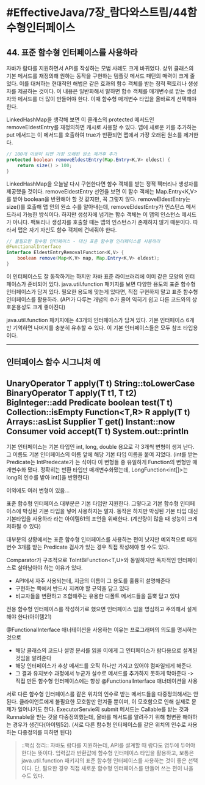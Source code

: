 # #EffectiveJava/7장_람다와스트림/44함수형인터페이스

## 44. 표준 함수형 인터페이스를 사용하라

자바가 람다를 지원하면서 API를 작성하는 모범 사례도 크게 바뀌었다. 상위 클래스의 기본 메서드를 재정의해 원하는 동작을 구현하는 템플릿 메서드 패턴의 매력이 크게 줄었다. 
이를 대처하는 현대적인 해법은 같은 효과의 함수 객체를 받는 정적 팩토리나 생성자를 제공하는 것이다. 이 내용은 일반화해서 말하면 함수 객체를 매개변수로 받는 생성자와 메서드를 더 많이 만들어야 한다. 이때 함수형 매개변수 타입을 올바르게 선택해야 한다.

LinkedHashMap을 생각해 보면 이 클래스의 protected 메서드인 removeEldestEntry를 재정의하면 캐시로 사용할 수 있다. 맵에 새로운 키를 추가하는 put 메서드는 이 메서드를 호출하여 true가 반환되면 맵에서 가장 오래된 원소를 제거한다. 

```java
// 100개 이상이 되면 가장 오래된 원소 제거후 추가
protected boolean removeEldestEntry(Map.Entry<K,V> eldest) {
	return size() > 100;
}
```

LinkedHashMap을 오늘날 다시 구현한다면 함수 객체를 받는 정적 팩터리나 생성자를 제공했을 것이다. removeEldestEntry 선언을 보면 이 함수 객체는 Map.Entry<K,V>를 받아 boolean을 반환해야 할 것 같지만, 꼭 그렇지 않다. 
removeEldestEntry는 size()를 호출해 맵 안의 원소 수를 알아내는데, removeEldestEntry가 인스턴스 메서드라서 가능한 방식이다. 하지만 생성자에 넘기는 함수 객체는 이 맵의 인스턴스 메서드가 아니다. 팩토리나 생성자를 호출할 때는 맵의 인스턴스가 존재하지 않기 때문이다. 따라서 맵은 자기 자신도 함수 객체에 건네줘야 한다. 

```java
// 불필요한 함수형 인터페이스 - 대신 표준 함수형 인터페이스를 사용하라
@FunctionalInterface 
interface EldestEntryRemovalFunction<K,V> {
	boolean remove(Map<K,V> map, Map.Entry<K,V> eldest);
}
```

이 인터페이스도 잘 동작하기는 하지만 자바 표준 라이브러리에 이미 같은 모양의 인터페이스가 준비되어 있다. java.util.function 패키지를 보면 다양한 용도의 표준 함수형 인터페이스가 담겨 있다. 필요한 용도에 맞는게 있다면, 직접 구현하지 말고 표준 함수형 인터페이스를 활용하라. (API가 다루는 개념의 수가 줄어 익히기 쉽고 다른 코드와의 상호운용성도 크게 좋아진다)

java.util.function 패키지에는 43개의 인터페이스가 담겨 있다. 기본 인터페이스 6개만 기억하면 나머지를 충분히 유추할 수 있다. 이 기본 인터페이스들은 모두 참조 타입용이다. 

---
인터페이스				함수 시그니처 				예
---
UnaryOperator<T>		T apply(T t)				String::toLowerCase
BinaryOperator<T>		T apply(T t1, T t2)			BigInteger::add
Predicate<T>			boolean test(T t)			Collection::isEmpty
Function<T,R>			R apply(T t)				Arrays::asList
Supplier<T>				T get()					Instant::now
Consumer<T>			void accept(T t)			System.out::println
---

기본 인터페이스는 기본 타입인 int, long, double 용으로 각 3개씩 변형이 생겨 난다. 그 이름도 기본 인터페이스의 이름 앞에 해당 기본 타입 이름을 붙여 지었다. (int를 받는 Predicate는 IntPredecate가 는 식이다 이 변형들 중 유일하게 Function의 변형만 매개변수화 됐다. 정확히는 반환 타입만 매개변수화됐는데, LongFunction<int[]>는 long의 인수를 받아 int[]을 반환한다)

이외에도 여러 변형이 있음…

표준 함수형 인터페이스 대부분은 기본 타입만 지원한다. 그렇다고 기본 함수형 인터페이스에 박싱된 기본 타입을 넣어 사용하지는 말자. 동작은 하지만 박싱된 기본 타입 대신 기본타입을 사용하라 라는 아이템61의 조언을 위배한다. (계산량이 많을 때 성능이 크게 저하될 수 있다)


대부분의 상황에서는 표준 함수형 인터페이스를 사용하는 편이 낫지만 예외적으로 매개변수 3개를 받는 Predicate 검사가 있는 경우 직접 작성해야 할 수도 있다. 

Comparator가 구조적으로 ToIntBiFunction<T,U>와 동일하지만 독자적인 인터페이스로 살아남아야 하는 이유가 있다. 
- API에서 자주 사용되는데, 지금의 이름이 그 용도를 훌륭히 설명해준다
- 구현하는 쪽에서 반드시 지켜야 할 규약을 담고 있다
- 비교자들을 변환하고 조합해주는 유용한 디폴트 메서드들을 듬뿍 담고 있다

전용 함수형 인터페이스를 작성하기로 했으면 인터페이스 임을 명심하고 주의해서 설계해야 한다(아이템21)

@FunctionalInterface 애너테이션을 사용하는 이유는 프로그래머의 의도를 명시하는 것으로
- 해당 클래스의 코드나 설명 문서를 읽을 이에게 그 인터페이스가 람다용으로 설계된 것임을 알려준다
- 해당 인터페이스가 추상 메서드를 오직 하나만 가지고 있어야 컴파일되게 해준다.
- 그 결과 유지보수 과정에서 누군가 실수로 메서드를 추가하지 못하게 막아준다
-> 직접 만든 함수형 인터페이스에는 항상 @FunctionalInterface 애너테이션을 사용


서로 다른 함수형 인터페이스를 같은 위치의 인수로 받는 메서드들을 다중정의해서는 안된다. 클라이언트에게 불필요한 모호함만 안겨줄 뿐이며, 이 모호함으로 인해 실제로 문제가 일어나기도 한다. ExecutorServie의 submit 메서드는 Callable<T>를 받는 것과 Runnable을 받는 것을 다중정의했는데, 올바를 메서드를 알려주기 위해 형변환 해야하는 경우가 생긴다(아이템52).
(서로 다른 함수형 인터페이스를 같은 위치의 인수로 사용하는 다중정의를 피하면 된다)


> ::핵심 정리:: 
> 자바도 람다를 지원하는데, API를 설계할 때 람다도 염두에 두어야 한다는 뜻이다. 입력값과 반환값에 함수형 인터페이스 타입을 활용하고, 보통은 java.util.function 패키지의 표준 함수형 인터페이스를 사용하는 것이 좋은 선택이다. 단, 필요한 경우 직접 새로운 함수형 인터페이스를 만들어 쓰는 편이 나을 수도 있다.

